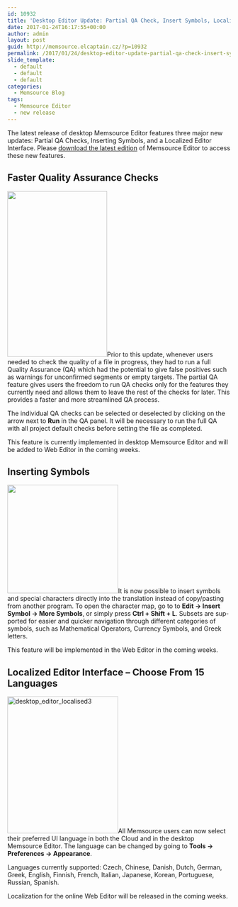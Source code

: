 ```yaml
---
id: 10932
title: 'Desktop Editor Update: Partial QA Check, Insert Symbols, Localized Editor'
date: 2017-01-24T16:17:55+00:00
author: admin
layout: post
guid: http://memsource.elcaptain.cz/?p=10932
permalink: /2017/01/24/desktop-editor-update-partial-qa-check-insert-symbols-localized-editor/
slide_template:
  - default
  - default
  - default
categories:
  - Memsource Blog
tags:
  - Memsource Editor
  - new release
---
```

The latest release of desktop Memsource Editor features three major new updates: Partial QA Checks, Inserting Symbols, and a Localized Editor Interface. Please <a href="http://www.memsource.com/download/" target="_blank">download the latest edition</a> of Memsource Editor to access these new features.

<!--more-->

## Faster Quality Assurance Checks

<p lang="en-GB">
  <a href="http://www.memsource.com/wp-content/uploads/2017/01/Partial_QA2.png"><img class="alignright wp-image-10977" src="http://www.memsource.com/wp-content/uploads/2017/01/Partial_QA2.png" width="225" height="374" data-id="10618" /></a>Prior to this update, whenever users needed to check the quality of a file in progress, they had to run a full Quality Assurance (QA) which had the potential to give false positives such as warnings for unconfirmed segments or empty targets. The partial QA feature gives users the freedom to run QA checks only for the features they currently need and allows them to leave the rest of the checks for later. This provides a faster and more streamlined QA process.
</p>

<p lang="en-GB">
  The individual QA checks can be selected or deselected by clicking on the arrow next to <strong>Run</strong> in the QA panel. It will be necessary to run the full QA with all project default checks before setting the file as completed.
</p>

<p lang="en-GB">
  This feature is currently implemented in desktop Memsource Editor and will be added to Web Editor in the coming weeks.
</p>

## Inserting Symbols

<p lang="en-GB">
  <a href="http://www.memsource.com/wp-content/uploads/2017/01/Insert_symbols2.png"><img class="alignright wp-image-10980" src="http://www.memsource.com/wp-content/uploads/2017/01/Insert_symbols2.png" width="250" height="245" data-id="10626" /></a>It is now possible to insert symbols and special characters directly into the translation instead of copy/pasting from another program. To open the character map, go to to <strong>Edit → Insert Symbol → More Symbols</strong>, or simply press <strong>Ctrl + Shift + L</strong>. Subsets are supported for easier and quicker navigation through different categories of symbols, such as Mathematical Operators, Currency Symbols, and Greek letters.
</p>

<p lang="en-GB">
  This feature will be implemented in the Web Editor in the coming weeks.
</p>

## Localized Editor Interface &#8211; Choose From 15 Languages

[<img class="alignright wp-image-11007" src="http://www.memsource.com/wp-content/uploads/2017/01/Desktop_editor_localised3.png" alt="desktop_editor_localised3" width="250" height="309" data-id="11007" />](http://www.memsource.com/wp-content/uploads/2017/01/Desktop_editor_localised3.png)All Memsource users can now select their preferred UI language in both the Cloud and in the desktop Memsource Editor. The language can be changed by going to **Tools → Preferences → Appearance**.

Languages currently supported: Czech, Chinese, Danish, Dutch, German, Greek, English, Finnish, French, Italian, Japanese, Korean, Portuguese, Russian, Spanish.

Localization for the online Web Editor will be released in the coming weeks.

&nbsp;